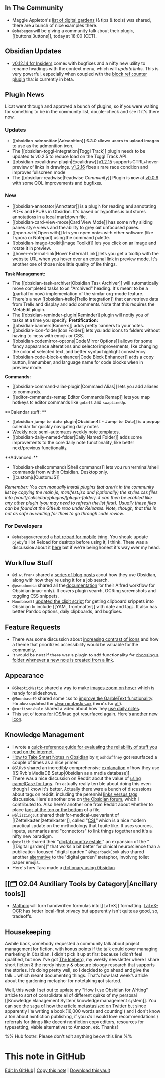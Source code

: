 ## In The Community

- Maggie Appleton's [list of digital gardens](https://github.com/MaggieAppleton/digital-gardeners) (& tips & tools) was shared, there are a bunch of nice examples there.
- `@shabegom` will be giving a community talk about their plugin, [[buttons|Buttons]], today at 18:00 (CET).

## Obsidian Updates

- [v0.12.14 for Insiders](https://forum.obsidian.md/t/obsidian-release-v0-12-14-insider-build/23046) comes with bugfixes and a nifty new utility to rename headings with the context menu, which will _update links_. This is very powerful, especially when coupled with the [block ref counter plugin](https://github.com/shabegom/obsidian-reference-count/releases/tag/0.1.0) that is currently in beta.

## Plugin News

Licat went through and approved a bunch of plugins, so if you were waiting for something to be in the community list, double-check and see if it's there now.

### Updates

- [[obsidian-admonition|Admonition]] 6.3.0 allows users to upload images to use as the admonition icon.
- The [[obsidian-toggl-integration|Toggl Track]] plugin needs to be updated to v0.2.5 to reduce load on the Toggl Track API.
- [[obsidian-excalidraw-plugin|Excalidraw]] [v1.2.15](https://github.com/zsviczian/obsidian-excalidraw-plugin/releases/tag/1.2.15) supports CTRL+hover-preview of links in drawings. [v1.2.16](https://github.com/zsviczian/obsidian-excalidraw-plugin/releases/tag/1.2.16) fixes a rare race condition and improves fullscreen mode.
- The [[obsidian-readwise|Readwise _Community_]] Plugin is now at [v0.0.9](https://github.com/renehernandez/obsidian-readwise/releases/tag/0.0.9) with some QOL improvements and bugfixes.

### New

- [[obsidian-annotator|Annotator]] is a plugin for reading and annotating PDFs and EPUBs in Obsidian. It's based on hypothes.is but stores annotations in a local markdown file.
- [[obsidian-card-view-mode|Card View Mode]] has some nifty sliding panes style views and the ability to grey out unfocused panes.
- [[open-with|Open with]] lets you open notes with other software (like Typora or Notepad) using the command palette.
- [[obsidian-image-toolkit|Image Toolkit]] lets you click on an image and rotate it in preview.
- [[hover-external-link|Hover External Link]] lets you get a tooltip with the website URL when you hover over an external link in preview mode. It's another one of those nice little quality of life things.

**Task Management:**

- The [[obsidian-task-archiver|Obsidian Task Archiver]] will automatically move completed tasks to an "Archived" heading. It's meant to be a (partial for now) implementation of the similar org-mode feature.
- There's a new [[obsidian-trello|Trello integration]] that can retrieve data from Trello and display and add comments. Note that this requires the MetaEdit plugin.
- The [[obsidian-reminder-plugin|Reminder]] plugin will notify you of tasks at a time you specify.
  **Prettification:**
- [[obsidian-banners|Banners]] adds pretty banners to your notes.
- [[obsidian-icon-folder|Icon Folder]] lets you add icons to folders without having to mess with emojis or CSS.
- [[obsidian-codemirror-options|CodeMirror Options]] allows for some fancy appearance alterations and selector improvements, like changing the color of selected text, and better syntax highlight consistency.
- [[obsidian-code-block-enhancer|Code Block Enhancer]] adds a copy button, linenumber, and language name for code blocks when in preview mode.

**Commands:**

- [[obsidian-command-alias-plugin|Command Alias]] lets you add aliases to commands.
- [[editor-commands-remap|Editor Commands Remap]] lets you map hotkeys to editor commands like `goLeft` and `swapLineUp`.

**Calendar stuff: **

- [[obsidian-jump-to-date-plugin|Obsidian42 - Jump-to-Date]] is a popup calendar for quickly navigating daily notes.
- [Weekly note](https://github.com/maloneya/ObsidianWeekly) semi-automates weekly note templates.
- [[obsidian-daily-named-folder|Daily Named Folder]] adds some improvements to the core daily note functionality, like better next/previous functionality.

**Advanced: **

- [[obsidian-shellcommands|Shell commands]] lets you run terminal/shell commands from within Obsidian. Desktop only.
- [[customjs|CustomJS]]

_Remember: You can manually install plugins that aren't in the community list by copying the main.js, manifest.jso and (optionally) the styles.css files into {vault}/.obsidian/plugins/{plugin-folder}. It can then be enabled like any other plugin (you may need to refresh the list first). Usually these files can be found at the GitHub repo under Releases. Note, though, that this is not as safe as waiting for them to go through code review._

### For Developers

- `@shabegom` created a [hot reload for mobile](https://github.com/shabegom/obsidian-hot-reload-mobile/releases/tag/1.0.2) thing. You should update `pjeby`'s Hot Reload for desktop before using it, I think. There was a discussion about it [here](http://discordapp.com/channels/686053708261228577/840286264964022302/879405215235854386) but if we're being honest it's way over my head.

## Workflow Stuff

- `@d.w.frank` shared a [series of blog posts](https://dwf.bigpencil.net/series/obsidian/) about how they use Obsidian, along with how they're using it for a job search.
- `@pseudometa` shared all the [documentation](https://github.com/chrisgrieser/shimmering-obsidian) for their Alfred workflow for Obsidian (mac-only). It covers plugin search, OCRing screenshots and toggling CSS snippets.
- `Moonbase59` [updated the clipit script](https://forum.obsidian.md/t/clipboard-snippets-in-your-inbox-for-later-review-even-when-obsidian-closed/22850) for getting clipboard snippets into Obsidian to include [[YAML frontmatter]] with date and tags. It also has better Pandoc options, daily clipboards, and bugfixes.

## Feature Requests

- There was some discussion about [increasing contrast of icons](https://forum.obsidian.md/t/enhance-default-color-contrast-of-the-icons/23045/3) and how a theme that prioritizes accessibility would be valuable for the community.
- It would be neat if there was a plugin to add functionality for [choosing a folder whenever a new note is created from a link](https://forum.obsidian.md/t/choose-a-folder-whenever-a-new-note-is-created-from-a-link/23177).

## Appearance

- `@SkepticMystic` shared a way to make [images zoom on hover](https://discord.com/channels/686053708261228577/722584061087842365/878721627427323974) which is handy for slideshows.
- `@Moonbase59` shared some css to [improve the GarbleText functionality](https://forum.obsidian.md/t/garble-text-on-screen-to-hide-private-info-with-added-features/23143). He also updated the [clean embeds css](https://forum.obsidian.md/t/meta-post-common-css-hacks/1978/394) (here's for [all](https://forum.obsidian.md/t/meta-post-common-css-hacks/1978/411)).
- `@curtismcshale` shared a video about how they [use daily notes](https://youtu.be/14GSuqWh4oU).
- This set of [icons for iOS/Mac](https://www.reddit.com/r/ObsidianMD/comments/l6amlf/three_icons_for_a_better_mac_experience/) got resurfaced again. Here's [another new icon](https://twitter.com/Gavmn/status/1431286249814315010?s=20).

## Knowledge Management

- I wrote a [quick-reference guide for evaluating the reliability of stuff you read on the internet](https://eleanorkonik.com/evaluating-references/).
- [How to Take Smart Notes in Obsidian](https://knowledgework.substack.com/p/how-to-take-smart-notes-in-obsidian) by `@joshduffney` got resurfaced a couple of times as a nice primer.
- `@SlRvb` shared an incredibly comprehensive [explanation](https://forum.obsidian.md/t/slrvbs-mediadb-setup/23227) of how they use [[SlRvb's MediaDB Setup|Obsidian as a media database]].
- There was a nice discussion on Reddit about the value of [using camelCase for tags](https://www.reddit.com/r/ObsidianMD/comments/pbzqia/tags_or_tags/). I'm actually really terrible about doing this even though I know it's better. Actually there were a bunch of discussions about tags on reddit, including the perennial [links versus tags](https://www.reddit.com/r/ObsidianMD/comments/pb0rrv/tags_what_is_the_difference_between_tagging_with/) discussion. Here's another one on [the Obsidian forum](https://forum.obsidian.md/t/how-do-you-use-tags/23172/5), which I contributed to. Also here's another one from Reddit about whether to place [tags at the top or the bottom](https://www.reddit.com/r/ObsidianMD/comments/pacv14/tags_on_top_of_note_or_bottom/) of a file.
- `@blizzingout` shared their for-medical-use variant of [[Zettelkasten|zettelkasten]], called "[CSI](https://discord.com/channels/686053708261228577/710585052769157141/879686732675706911)," which is a nice modern practical update on the methodology that I quite like. It uses sources, inputs, summaries and "connectors" to link things together and it's a nifty new paradigm.
- `@otolith` shared their "[digital country estate](https://discord.com/channels/686053708261228577/710585052769157141/879520742063112273)," an expansion of the "[[Digital garden]]" that works a bit better for clinical neuroscience than a publication-focused "digital garden." `@PaperbackCook` also shared another [alternative](https://discord.com/channels/686053708261228577/710585052769157141/879140427607973898) to the "digital garden" metaphor, involving toilet paper emojis.
- Here's how Tara made a [dictionary using Obsidian](https://tamethestars.wordpress.com/2021/08/24/how-to-make-a-dictionary-with-obsidianmd/)

## [[🗂️ 02.04 Auxiliary Tools by Category|Ancillary tools]]

- [Mathpix](https://mathpix.com/) will turn handwritten formulas into [[LaTeX]] formatting. [LaTeX-OCR](https://github.com/lukas-blecher/LaTeX-OCR/) has better local-first privacy but apparently isn't quite as good, so, tradeoffs.

## Housekeeping

Awhile back, somebody requested a community talk about project management for fiction, with bonus points if the talk could cover managing marketing in Obsidian. I didn't pick it up at first because I didn't feel qualified, but now I've got [The Iceberg](http://newsletter.eleanorkonik.com/), my weekly newsletter where I share short fiction & the nerdy history & obscure biology research that supports the stories. It's doing pretty well, so I decided to go ahead and give the talk... which meant documenting things. That's how last week's article about the gardening metaphor for notetaking got started.

Well, this week I set out to update my "How I use Obsidian for Writing" article to sort of consolidate all of different quirks of my personal [[Knowledge Management System|knowledge management system]]. You can see the [saga of how the article metastasized on Twitter](https://twitter.com/EleanorKonik/status/1429850365747466248) but since apparently I'm writing a book (16,000 words and counting!) and I don't know a ton about nonfiction publishing, if you _do_ I would love recommendations / referrals for things like decent nonfiction copy editors, resources for typesetting, viable alternatives to Amazon, etc. Thanks!

%% Hub footer: Please don't edit anything below this line %%

# This note in GitHub

<span class="git-footer">[Edit In GitHub](https://github.dev/obsidian-community/obsidian-hub/blob/main/01%20-%20Community/Obsidian%20Roundup/2021.08.08.md "git-hub-edit-note") | [Copy this note](https://raw.githubusercontent.com/obsidian-community/obsidian-hub/main/01%20-%20Community/Obsidian%20Roundup/2021.08.08.md "git-hub-copy-note") | [Download this vault](https://github.com/obsidian-community/obsidian-hub/archive/refs/heads/main.zip "git-hub-download-vault") </span>
